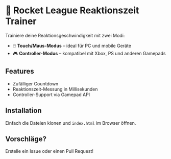 # 🚀 Rocket League Reaktionszeit Trainer

Trainiere deine Reaktionsgeschwindigkeit mit zwei Modi:

- 🖱️ **Touch/Maus-Modus** – ideal für PC und mobile Geräte
- 🎮 **Controller-Modus** – kompatibel mit Xbox, PS und anderen Gamepads

## Features
- Zufälliger Countdown
- Reaktionszeit-Messung in Millisekunden
- Controller-Support via Gamepad API

## Installation
Einfach die Dateien klonen und `index.html` im Browser öffnen.

## Vorschläge?
Erstelle ein Issue oder einen Pull Request!